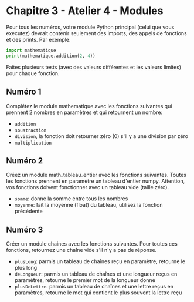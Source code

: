 # Chapitre 3 - Atelier 4 - Modules

Pour tous les numéros, votre module Python principal (celui que vous executez) devrait contenir seulement des imports, des appels de fonctions et des prints. Par exemple:

```py
import mathematique
print(mathematique.addition(2, 4))
```

Faites plusieurs tests (avec des valeurs différentes et les valeurs limites) pour chaque fonction.

## Numéro 1

Complétez le module mathematique avec les fonctions suivantes qui prennent 2 nombres en paramètres et qui retournent un nombre:

 * `addition`
 * `soustraction`
 * `division`, la fonction doit retourner zéro (0) s'il y a une division par zéro
 * `multiplication`


## Numéro 2

Créez un module math_tableau_entier avec les fonctions suivantes. Toutes les fonctions prennent en paramètre un tableau d'entier numpy.
Attention, vos fonctions doivent fonctionner avec un tableau vide (taille zéro).

 * `somme`: donne la somme entre tous les nombres
 * `moyenne`: fait la moyenne (float) du tableau, utilisez la fonction précédente


## Numéro 3

Créer un module chaines avec les fonctions suivantes. Pour toutes ces fonctions, retournez une chaîne vide s'il n'y a pas de réponse.

 * `plusLong`: parmis un tableau de chaînes reçu en paramètre, retourne le plus long
 * `deLongueur`: parmis un tableau de chaînes et une longueur reçus en paramètres, retourne le premier mot de la longueur donné
 * `plusDeLettre`: parmis un tableau de chaînes et une lettre reçus en paramètres, retourne le mot qui contient le plus souvent la lettre reçu